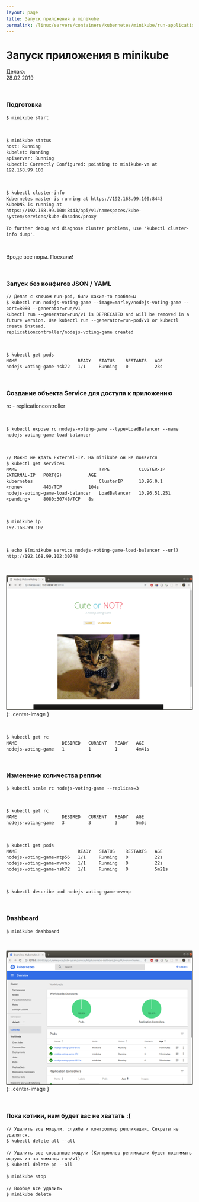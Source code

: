 ```yaml
---
layout: page
title: Запуск приложения в minikube
permalink: /linux/servers/containers/kubernetes/minikube/run-application/
---
```


# Запуск приложения в minikube

Делаю:  
28.02.2019

<br/>

### Подготовка

    $ minikube start

<br/>

    $ minikube status
    host: Running
    kubelet: Running
    apiserver: Running
    kubectl: Correctly Configured: pointing to minikube-vm at 192.168.99.100

<br/>

    $ kubectl cluster-info
    Kubernetes master is running at https://192.168.99.100:8443
    KubeDNS is running at https://192.168.99.100:8443/api/v1/namespaces/kube-system/services/kube-dns:dns/proxy

    To further debug and diagnose cluster problems, use 'kubectl cluster-info dump'.

<br/>

Вроде все норм. Поехали!

<br/>

### Запуск без конфигов JSON / YAML

    // Делал с ключом run-pod, были какие-то проблемы
    $ kubectl run nodejs-voting-game --image=marley/nodejs-voting-game --port=8080 --generator=run/v1
    kubectl run --generator=run/v1 is DEPRECATED and will be removed in a future version. Use kubectl run --generator=run-pod/v1 or kubectl create instead.
    replicationcontroller/nodejs-voting-game created

<br/>

    $ kubectl get pods
    NAME                       READY   STATUS    RESTARTS   AGE
    nodejs-voting-game-nsk72   1/1     Running   0          23s

<br/>

### Создание объекта Service для доступа к приложению

rc - replicationcontroller

<br/>

    $ kubectl expose rc nodejs-voting-game --type=LoadBalancer --name nodejs-voting-game-load-balancer

<br/>

    // Можно не ждать External-IP. На minikube он не появится
    $ kubectl get services
    NAME                               TYPE           CLUSTER-IP     EXTERNAL-IP   PORT(S)          AGE
    kubernetes                         ClusterIP      10.96.0.1      <none>        443/TCP          104s
    nodejs-voting-game-load-balancer   LoadBalancer   10.96.51.251   <pending>     8080:30748/TCP   8s

<br/>

    $ minikube ip
    192.168.99.102

<br/>

    $ echo $(minikube service nodejs-voting-game-load-balancer --url)
    http://192.168.99.102:30748

<br/>

![Cats inside minikube](/img/linux/servers/containers/kubernetes/nodejs-voting-game-cats.png "Cats inside minikube"){: .center-image }

<br/>

    $ kubectl get rc
    NAME                 DESIRED   CURRENT   READY   AGE
    nodejs-voting-game   1         1         1       4m41s

<br/>

### Изменение количества реплик

    $ kubectl scale rc nodejs-voting-game --replicas=3

<br/>

    $ kubectl get rc
    NAME                 DESIRED   CURRENT   READY   AGE
    nodejs-voting-game   3         3         3       5m6s

<br/>

    $ kubectl get pods
    NAME                       READY   STATUS    RESTARTS   AGE
    nodejs-voting-game-mtp56   1/1     Running   0          22s
    nodejs-voting-game-mvvnp   1/1     Running   0          22s
    nodejs-voting-game-nsk72   1/1     Running   0          5m21s

<br/>

    $ kubectl describe pod nodejs-voting-game-mvvnp

<br/>

### Dashboard

    $ minikube dashboard

<br/>

![minikube dashboard](/img/linux/servers/containers/kubernetes/dashboard.png "minikube dashboard"){: .center-image }

<br/>

### Пока котики, нам будет вас не хватать :(

    // Удалить все модули, службы и контроллер репликации. Секреты не удалятся.
    $ kubectl delete all --all

    // Удалить все созданные модули (Контроллер репликации будет поднимать модуль из-за команды run/v1)
    $ kubectl delete po --all

    $ minikube stop

    // Вообще все удалить
    $ minikube delete
